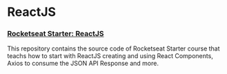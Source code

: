 # ReactJS

### [Rocketseat Starter: ReactJS](https://rocketseat.com.br/starter/curso-gratuito-reactjs)

This repository contains the source code of Rocketseat Starter course that teachs how to start with ReactJS creating and using React Components, Axios to consume the JSON API Response and more.

